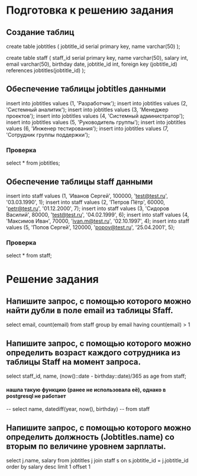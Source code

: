 # Подготовка к решению задания

## Создание таблиц

create table jobtitles (
	jobtitle_id serial primary key,
	name varchar(50)
	);

	
create table staff (
	staff_id serial primary key,
	name varchar(50),
	salary int,
	email varchar(50),
	birthday date,
	jobtitle_id int,
	foreign key (jobtitle_id) references jobtitles(jobtitle_id)
	);
	
## Обеспечение таблицы jobtitles данными
insert into jobtitles values (1, 'Разработчик');
insert into jobtitles values (2, 'Системный аналитик');
insert into jobtitles values (3, 'Менеджер проектов');
insert into jobtitles values (4, 'Системный администратор');
insert into jobtitles values (5, 'Руководитель группы');
insert into jobtitles values (6, 'Инженер тестирования');
insert into jobtitles values (7, 'Сотрудник группы поддержки');

### Проверка
select *
from jobtitles;

## Обеспечение таблицы staff данными
insert into staff values (1, 'Иванов Сергей', 100000, 'test@test.ru', '03.03.1990', 1);
insert into staff values (2, 'Петров Пётр', 60000, 'petr@test.ru', '01.12.2000', 7);
insert into staff values (3, 'Сидоров Василий', 80000, 'test@test.ru', '04.02.1999', 6);
insert into staff values (4, 'Максимов Иван', 70000, 'ivan.m@test.ru', '02.10.1997', 4);
insert into staff values (5, 'Попов Сергей', 120000, 'popov@test.ru', '25.04.2001', 5);

### Проверка
select *
from staff;

# Решение задания

## Напишите запрос, с помощью которого можно найти дубли в поле email из таблицы Sfaff.

select email, count(email)
from staff
group by email
having count(email) > 1

## Напишите запрос, с помощью которого можно определить возраст каждого сотрудника из таблицы Staff на момент запроса.

select staff_id, name, (now()::date - birthday::date)/365  as age
from staff;

#### нашла такую функцию (ранее не использовала её), однако в postgresql не работает
-- select name, datediff(year, now(), birthday)
-- from staff


## Напишите запрос, с помощью которого можно определить должность (Jobtitles.name) со вторым по величине уровнем зарплаты.

select j.name, salary
from jobtitles j
join staff s on s.jobtitle_id = j.jobtitle_id
order by salary desc
limit 1 offset 1